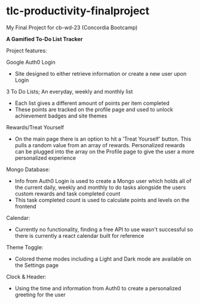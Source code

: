 # tlc-productivity-finalproject
My Final Project for cb-wd-23 (Concordia Bootcamp)

**A Gamified To-Do List Tracker**

Project features: 

Google Auth0 Login
- Site designed to either retrieve information or create a new user upon Login

3 To Do Lists; An everyday, weekly and monthly list
- Each list gives a different amount of points per item completed 
- These points are tracked on the profile page and used to unlock achievement badges and site themes

Rewards/Treat Yourself
- On the main page there is an option to hit a 'Treat Yourself' button. This pulls a random value from an array of rewards. Personalized rewards can be plugged into the array on the Profile page to give the user a more personalized experience

Mongo Database: 
- Info from Auth0 Login is used to create a Mongo user which holds all of the current daily, weekly and monthly to do tasks alongside the users custom rewards and task completed count
- This task completed count is used to calculate points and levels on the frontend

Calendar: 
- Currently no functionality, finding a free API to use wasn't successful so there is currently a react calendar built for reference 

Theme Toggle: 
- Colored theme modes including a Light and Dark mode are available on the Settings page

Clock & Header: 
- Using the time and information from Auth0 to create a personalized greeting for the user 

